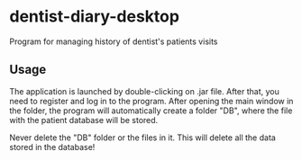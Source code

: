 # dentist-diary-desktop
Program for managing history of dentist's patients visits
## Usage

The application is launched by double-clicking on .jar file. After that, you need to register and log in to the program. After opening the main window in the folder, the program will automatically create a folder "DB", where the file with the patient database will be stored.

Never delete the "DB" folder or the files in it. This will delete all the data stored in the database!
